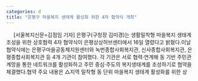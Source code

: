 ```yaml
---
categories: d
title: "은평구 마을복지 생태계 활성화 위한 4자 협약식 개최"
---
```

&nbsp;&nbsp;&nbsp;&nbsp; [서울복지신문=김점임 기자] 은평구(구청장 김미경)는 생활밀착형 마을복지 생태계 조성을 위한 상호협력 4자 협약식이 은평상상허브센터에서 16일 열렸다고 밝혔다.이날 협약식에는 은평구마을공동체지원센터와 녹번종합사회복지관, 신사종합사회복지관, 은평종합사회복지관 등 4개 기관이 참여했다. 각 기관은 서로 협력·연계해 동 기반 주민관계망을 통한 네트워크를 활성화하고 주민 중심·주도의 복지생태계를 조성하기로 협약을 체결했다.협약 주요 내용은 △지역 밀착형 동 단위 마을복지 생태계 활성화를 위한 상